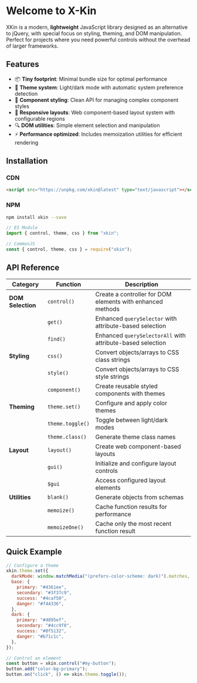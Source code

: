 # Welcome to **X-Kin**

XKin is a modern, **lightweight** JavaScript library designed as an alternative to jQuery, with special focus on styling, theming, and DOM manipulation. Perfect for projects where you need powerful controls without the overhead of larger frameworks.

## Features

- 📦 **Tiny footprint**: Minimal bundle size for optimal performance
- 🎨 **Theme system**: Light/dark mode with automatic system preference detection
- 🧩 **Component styling**: Clean API for managing complex component styles
- 📱 **Responsive layouts**: Web component-based layout system with configurable regions
- 🔍 **DOM utilities**: Simple element selection and manipulation
- ⚡ **Performance optimized**: Includes memoization utilities for efficient rendering

## Installation

### CDN

```html
<script src="https://unpkg.com/xkin@latest" type="text/javascript"></script>
```

### NPM

```bash
npm install xkin --save
```

```js
// ES Module
import { control, theme, css } from "xkin";

// CommonJS
const { control, theme, css } = require("xkin");
```

## API Reference

| Category          | Function         | Description                                                |
| ----------------- | ---------------- | ---------------------------------------------------------- |
| **DOM Selection** | `control()`      | Create a controller for DOM elements with enhanced methods |
|                   | `get()`          | Enhanced `querySelector` with attribute-based selection    |
|                   | `find()`         | Enhanced `querySelectorAll` with attribute-based selection |
| **Styling**       | `css()`          | Convert objects/arrays to CSS class strings                |
|                   | `style()`        | Convert objects/arrays to CSS style strings                |
|                   | `component()`    | Create reusable styled components with themes              |
| **Theming**       | `theme.set()`    | Configure and apply color themes                           |
|                   | `theme.toggle()` | Toggle between light/dark modes                            |
|                   | `theme.class()`  | Generate theme class names                                 |
| **Layout**        | `layout()`       | Create web component-based layouts                         |
|                   | `gui()`          | Initialize and configure layout controls                   |
|                   | `$gui`           | Access configured layout elements                          |
| **Utilities**     | `blank()`        | Generate objects from schemas                              |
|                   | `memoize()`      | Cache function results for performance                     |
|                   | `memoizeOne()`   | Cache only the most recent function result                 |

## Quick Example

```js
// Configure a theme
xkin.theme.set({
  darkMode: window.matchMedia("(prefers-color-scheme: dark)").matches,
  base: {
    primary: "#4361ee",
    secondary: "#3f37c9",
    success: "#4caf50",
    danger: "#f44336",
  },
  dark: {
    primary: "#4895ef",
    secondary: "#4cc9f0",
    success: "#0f5132",
    danger: "#b71c1c",
  },
});

// Control an element
const button = xkin.control("#my-button");
button.add("color-bg-primary");
button.on("click", () => xkin.theme.toggle());
```
